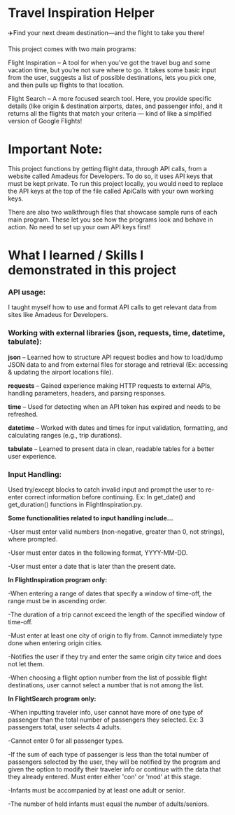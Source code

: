 # Travel Inspiration Helper
✈️Find your next dream destination—and the flight to take you there!

This project comes with two main programs:

Flight Inspiration – A tool for when you've got the travel bug and some vacation time, but you’re not sure where to go. It takes some basic input from the user, suggests a list of possible destinations, lets you pick one, and then pulls up flights to that location.

Flight Search – A more focused search tool. Here, you provide specific details (like origin & destination airports, dates, and passenger info), and it returns all the flights that match your criteria — kind of like a simplified version of Google Flights!

# Important Note:

This project functions by getting flight data, through API calls, from a website called Amadeus for Developers. To do so, it uses API keys that must be kept private. To run this project locally, you would need to replace the API keys at the top of the file called ApiCalls with your own working keys. 

There are also two walkthrough files that showcase sample runs of each main program. These let you see how the programs look and behave in action. No need to set up your own API keys first!

# What I learned / Skills I demonstrated in this project

### API usage: 
I taught myself how to use and format API calls to get relevant data from sites like Amadeus for Developers.

### Working with external libraries (json, requests, time, datetime, tabulate):
  **json** – Learned how to structure API request bodies and how to load/dump JSON data to and from external files for storage and retrieval (Ex: accessing & updating the airport locations file).
  
  **requests** – Gained experience making HTTP requests to external APIs, handling parameters, headers, and parsing           responses.
  
  **time** – Used for detecting when an API token has expired and needs to be refreshed.
  
  **datetime** – Worked with dates and times for input validation, formatting, and calculating ranges (e.g., trip         durations).
  
  **tabulate** – Learned to present data in clean, readable tables for a better user experience.

### Input Handling:
Used try/except blocks to catch invalid input and prompt the user to re-enter correct information before continuing.
Ex: In get_date() and get_duration() functions in FlightInspiration.py.

**Some functionalities related to input handling include...**

  -User must enter valid numbers (non-negative, greater than 0, not strings), where prompted.
  
  -User must enter dates in the following format, YYYY-MM-DD.
  
  -User must enter a date that is later than the present date.
  
**In FlightInspiration program only:**

  -When entering a range of dates that specify a window of time-off, the range must be in ascending order.
  
  -The duration of a trip cannot exceed the length of the specified window of time-off.
  
  -Must enter at least one city of origin to fly from. Cannot immediately type done when entering origin cities.
  
  -Notifies the user if they try and enter the same origin city twice and does not let them.
  
  -When choosing a flight option number from the list of possible flight destinations, user cannot select a number that is     not among the list.

**In FlightSearch program only:**

  -When inputting traveler info, user cannot have more of one type of passenger than the total number of passengers they       selected. Ex: 3 passengers total, user selects 4 adults.
  
  -Cannot enter 0 for all passenger types.
  
  -If the sum of each type of passenger is less than the total number of passengers selected by the user, they will be         notified by the program and given the option to modify their traveler info or continue with the data that they already      entered. Must enter either 'con' or 'mod' at this stage.
  
  -Infants must be accompanied by at least one adult or senior.
  
  -The number of held infants must equal the number of adults/seniors.

